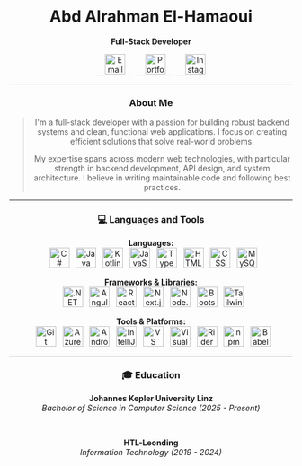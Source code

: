 <div align="center">

# Abd Alrahman El-Hamaoui
**Full-Stack Developer**

<p align="center">
  <a href="mailto:hello@abd-dev.at">
    <img src="https://img.shields.io/badge/Email-D1E2FF?style=for-the-badge&logo=gmail&logoColor=001E3C" alt="Email" height="36">
  </a>
  <a href="https://www.abd-dev.at">
    <img src="https://img.shields.io/badge/Portfolio-C2E8FF?style=for-the-badge&logo=website&logoColor=001E3C" alt="Portfolio" height="36">
  </a>
  <a href="https://www.instagram.com/_aboudy30._/">
    <img src="https://img.shields.io/badge/Instagram-FFD8E4?style=for-the-badge&logo=instagram&logoColor=311119" alt="Instagram" height="36">
  </a>
</p>

---

### About Me

> I'm a full-stack developer with a passion for building robust backend systems and clean, functional web applications. I focus on creating efficient solutions that solve real-world problems.
>
> My expertise spans across modern web technologies, with particular strength in backend development, API design, and system architecture. I believe in writing maintainable code and following best practices.

---

### 💻 Languages and Tools

<p align="center">
  <strong>Languages:</strong>
  <br>
  <img src="https://img.shields.io/badge/C%23-D1E2FF?style=for-the-badge&logoColor=001E3C" alt="C#" height="36">
  <img src="https://img.shields.io/badge/Java-D1E2FF?style=for-the-badge&logoColor=001E3C" alt="Java" height="36">
  <img src="https://img.shields.io/badge/Kotlin-D1E2FF?style=for-the-badge&logoColor=001E3C" alt="Kotlin" height="36">
  <img src="https://img.shields.io/badge/JavaScript-D1E2FF?style=for-the-badge&logoColor=001E3C" alt="JavaScript" height="36">
  <img src="https://img.shields.io/badge/TypeScript-D1E2FF?style=for-the-badge&logoColor=001E3C" alt="TypeScript" height="36">
  <img src="https://img.shields.io/badge/HTML-D1E2FF?style=for-the-badge&logoColor=001E3C" alt="HTML" height="36">
  <img src="https://img.shields.io/badge/CSS-D1E2FF?style=for-the-badge&logoColor=001E3C" alt="CSS" height="36">
  <img src="https://img.shields.io/badge/MySQL-D1E2FF?style=for-the-badge&logoColor=001E3C" alt="MySQL" height="36">
</p>

<p align="center">
  <strong>Frameworks & Libraries:</strong>
  <br>
  <img src="https://img.shields.io/badge/.NET-C3F0C8?style=for-the-badge&logoColor=00210A" alt=".NET" height="36">
  <img src="https://img.shields.io/badge/Angular-C3F0C8?style=for-the-badge&logoColor=00210A" alt="Angular" height="36">
  <img src="https://img.shields.io/badge/React-C3F0C8?style=for-the-badge&logoColor=00210A" alt="React" height="36">
  <img src="https://img.shields.io/badge/Next.js-C3F0C8?style=for-the-badge&logoColor=00210A" alt="Next.js" height="36">
  <img src="https://img.shields.io/badge/Node.js-C3F0C8?style=for-the-badge&logoColor=00210A" alt="Node.js" height="36">
  <img src="https://img.shields.io/badge/Bootstrap-C3F0C8?style=for-the-badge&logoColor=00210A" alt="Bootstrap" height="36">
  <img src="https://img.shields.io/badge/Tailwind-C3F0C8?style=for-the-badge&logoColor=00210A" alt="Tailwind CSS" height="36">
</p>

<p align="center">
  <strong>Tools & Platforms:</strong>
  <br>
  <img src="https://img.shields.io/badge/Git-DBE1FF?style=for-the-badge&logoColor=0E1E4E" alt="Git" height="36">
  <img src="https://img.shields.io/badge/Azure-DBE1FF?style=for-the-badge&logoColor=0E1E4E" alt="Azure" height="36">
  <img src="https://img.shields.io/badge/Android_Studio-DBE1FF?style=for-the-badge&logoColor=0E1E4E" alt="Android Studio" height="36">
  <img src="https://img.shields.io/badge/IntelliJ_IDEA-DBE1FF?style=for-the-badge&logoColor=0E1E4E" alt="IntelliJ IDEA" height="36">
  <img src="https://img.shields.io/badge/VS_Code-DBE1FF?style=for-the-badge&logoColor=0E1E4E" alt="VS Code" height="36">
  <img src="https://img.shields.io/badge/Visual_Studio-DBE1FF?style=for-the-badge&logoColor=0E1E4E" alt="Visual Studio" height="36">
  <img src="https://img.shields.io/badge/Rider-DBE1FF?style=for-the-badge&logoColor=0E1E4E" alt="Rider" height="36">
  <img src="https://img.shields.io/badge/npm-DBE1FF?style=for-the-badge&logoColor=0E1E4E" alt="npm" height="36">
  <img src="https://img.shields.io/badge/Babel-DBE1FF?style=for-the-badge&logoColor=0E1E4E" alt="Babel" height="36">
</p>

---

### 🎓 Education

**Johannes Kepler University Linz**
<br>
*Bachelor of Science in Computer Science (2025 - Present)*

<br>

**HTL-Leonding**
<br>
*Information Technology (2019 - 2024)*

</div>
